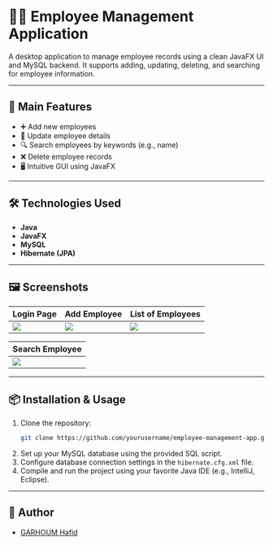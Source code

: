
# 🧑‍💼 Employee Management Application

A desktop application to manage employee records using a clean JavaFX UI and MySQL backend. It supports adding, updating, deleting, and searching for employee information.

---

## 🚀 Main Features

- ➕ Add new employees  
- 🔄 Update employee details  
- 🔍 Search employees by keywords (e.g., name)  
- ❌ Delete employee records  
- 🖥️ Intuitive GUI using JavaFX  

---

## 🛠️ Technologies Used

- **Java**
- **JavaFX**
- **MySQL**
- **Hibernate (JPA)**

---

## 🖼️ Screenshots

| Login Page | Add Employee | List of Employees |
|------------|--------------|-------------------|
| ![](./screenshots/Capture%20d'écran%202024-06-22%20140441.png) | ![](./screenshots/Capture%20d'écran%202024-06-22%20140808.png) | ![](./screenshots/Capture%20d'écran%202024-06-22%20140643.png) |

| Search Employee |
|-----------------|
| ![](./screenshots/Capture%20d'écran%202024-06-22%20140822.png) |

---

## 📦 Installation & Usage

1. Clone the repository:
   ```bash
   git clone https://github.com/yourusername/employee-management-app.git
   ```
2. Set up your MySQL database using the provided SQL script.
3. Configure database connection settings in the `hibernate.cfg.xml` file.
4. Compile and run the project using your favorite Java IDE (e.g., IntelliJ, Eclipse).

---

## 👤 Author

- [GARHOUM Hafid](https://github.com/haf0g)
